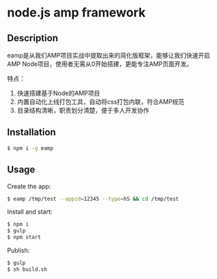 # node.js amp framework

## Description

eamp是从我们AMP项目实战中提取出来的简化版框架，能够让我们快速开启AMP Node项目，使用者无需从0开始搭建，更能专注AMP页面开发。

特点：
1. 快速搭建基于Node的AMP项目
2. 内置自动化上线打包工具，自动将css打包内联，符合AMP规范
3. 目录结构清晰，职责划分清楚，便于多人开发协作

## Installation

```sh
$ npm i -g eamp
```

## Usage

Create the app:

```sh
$ eamp /tmp/test --appid=12345 --type=h5 && cd /tmp/test
```

Install and start:

```sh
$ npm i
$ gulp
$ npm start
```

Publish:
```sh
$ gulp
$ sh build.sh
```